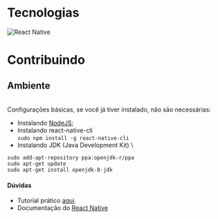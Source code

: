 # Tecnologias
![React Native](https://www.google.com/url?sa=i&rct=j&q=&esrc=s&source=images&cd=&ved=2ahUKEwjNvrCr_tDkAhVnK7kGHX5fBLcQjRx6BAgBEAQ&url=https%3A%2F%2Fcommons.wikimedia.org%2Fwiki%2FFile%3AReact-icon.svg&psig=AOvVaw0xvIAZLZq-NGmd8dFPz4NQ&ust=1568573649568574)

# Contribuindo

## Ambiente
\
Configurações básicas, se você já tiver instalado, não são necessárias:

- Instalando [NodeJS](https://nodejs.org/en/);
- Instalando react-native-cli
\
`sudo npm install -g react-native-cli`
- Instalando JDK (Java Development Kit)
\
```
sudo add-apt-repository ppa:openjdk-r/ppa
sudo apt-get update
sudo apt-get install openjdk-8-jdk
```
#### Dúvidas
- Tutorial prático [aqui](https://docs.rocketseat.dev/ambiente-react-native/android/linux).
- Documentação do [React Native](https://facebook.github.io/react-native/)
